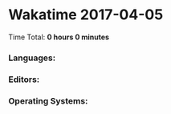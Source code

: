 # Wakatime 2017-04-05

Time Total: **0 hours 0 minutes**

### Languages:

### Editors:

### Operating Systems:

